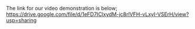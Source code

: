 The link for our video demonstration is below;
https://drive.google.com/file/d/1eFD7IClxydM-jc8rlVFH-vLxyI-VSErH/view?usp=sharing
